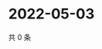 # 2022-05-03

共 0 条

<!-- BEGIN WEIBO -->
<!-- 最后更新时间 Tue May 03 2022 22:02:17 GMT+0800 (China Standard Time) -->

<!-- END WEIBO -->
